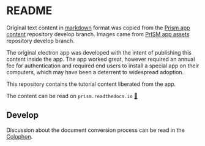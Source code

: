 # README

Original text content in [markdown](https://github.github.com/gfm/) format was copied from the [Prism app content](https://github.com/NorthwestGreenChemistry/PrISM/tree/develop/app/content) repository develop branch. Images came from [PrISM app assets](https://github.com/NorthwestGreenChemistry/PrISM/tree/develop/app/assets) repository develop branch.

The original electron app was developed with the intent of publishing this content inside the app. The app worked great, however required an annual fee for authentication and required end users to install a special app on their computers, which may have been a deterrent to widespread adoption.

This repository contains the tutorial content liberated from the app.

The content can be read on `prism.readthedocs.io` [:link:](https://nwgc-prism.readthedocs.io/)


## Develop

Discussion about the document conversion process can be read in the [Colophon](https://prism.readthedocs.io/Colophon.html).

